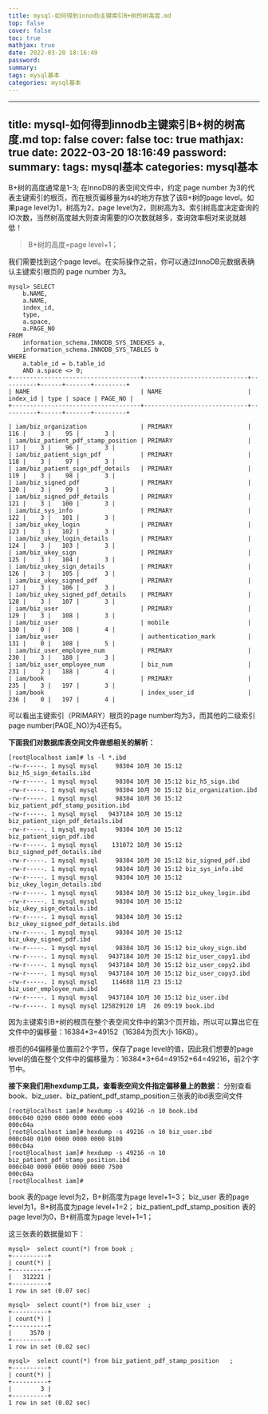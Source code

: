 ```yaml
---
title: mysql-如何得到innodb主键索引B+树的树高度.md
top: false
cover: false
toc: true
mathjax: true
date: 2022-03-20 18:16:49
password:
summary:
tags: mysql基本
categories: mysql基本
---
```

---
title: mysql-如何得到innodb主键索引B+树的树高度.md
top: false
cover: false
toc: true
mathjax: true
date: 2022-03-20 18:16:49
password:
summary:
tags: mysql基本
categories: mysql基本
---
B+树的高度通常是1-3; 在InnoDB的表空间文件中，约定 page number 为3的代表主键索引的根页，而在根页偏移量为`64`的地方存放了该B+树的page level。如果page level为1，树高为2，page level为2，则树高为3。索引树高度决定查询的IO次数，当然树高度越大则查询需要的IO次数就越多，查询效率相对来说就越低！


>B+树的高度=page level+1；

我们需要找到这个page level。在实际操作之前，你可以通过InnoDB元数据表确认主键索引根页的 page number 为3。


~~~
mysql> SELECT
	b.NAME,
	a.NAME,
	index_id,
	type,
	a.space,
	a.PAGE_NO 
FROM
	information_schema.INNODB_SYS_INDEXES a,
	information_schema.INNODB_SYS_TABLES b 
WHERE
	a.table_id = b.table_id 
	AND a.space <> 0;
+------------------------------------+-----------------------------+----------+------+-------+---------+
| NAME                               | NAME                        | index_id | type | space | PAGE_NO |
+------------------------------------+-----------------------------+----------+------+-------+---------+

| iam/biz_organization               | PRIMARY                     |      116 |    3 |    95 |       3 |
| iam/biz_patient_pdf_stamp_position | PRIMARY                     |      117 |    3 |    96 |       3 |
| iam/biz_patient_sign_pdf           | PRIMARY                     |      118 |    3 |    97 |       3 |
| iam/biz_patient_sign_pdf_details   | PRIMARY                     |      119 |    3 |    98 |       3 |
| iam/biz_signed_pdf                 | PRIMARY                     |      120 |    3 |    99 |       3 |
| iam/biz_signed_pdf_details         | PRIMARY                     |      121 |    3 |   100 |       3 |
| iam/biz_sys_info                   | PRIMARY                     |      122 |    3 |   101 |       3 |
| iam/biz_ukey_login                 | PRIMARY                     |      123 |    3 |   102 |       3 |
| iam/biz_ukey_login_details         | PRIMARY                     |      124 |    3 |   103 |       3 |
| iam/biz_ukey_sign                  | PRIMARY                     |      125 |    3 |   104 |       3 |
| iam/biz_ukey_sign_details          | PRIMARY                     |      126 |    3 |   105 |       3 |
| iam/biz_ukey_signed_pdf            | PRIMARY                     |      127 |    3 |   106 |       3 |
| iam/biz_ukey_signed_pdf_details    | PRIMARY                     |      128 |    3 |   107 |       3 |
| iam/biz_user                       | PRIMARY                     |      129 |    3 |   108 |       3 |
| iam/biz_user                       | mobile                      |      130 |    0 |   108 |       4 |
| iam/biz_user                       | authentication_mark         |      131 |    0 |   108 |       5 |
| iam/biz_user_employee_num          | PRIMARY                     |      230 |    3 |   188 |       3 |
| iam/biz_user_employee_num          | biz_num                     |      231 |    2 |   188 |       4 |
| iam/book                           | PRIMARY                     |      235 |    3 |   197 |       3 |
| iam/book                           | index_user_id               |      236 |    0 |   197 |       4 |

~~~



可以看出主键索引（PRIMARY）根页的page number均为3，而其他的二级索引page number(PAGE_NO)为4还有5。

**下面我们对数据库表空间文件做想相关的解析：**

~~~
[root@localhost iam]# ls -l *.ibd
-rw-r-----. 1 mysql mysql     98304 10月 30 15:12 biz_h5_sign_details.ibd
-rw-r-----. 1 mysql mysql     98304 10月 30 15:12 biz_h5_sign.ibd
-rw-r-----. 1 mysql mysql     98304 10月 30 15:12 biz_organization.ibd
-rw-r-----. 1 mysql mysql     98304 10月 30 15:12 biz_patient_pdf_stamp_position.ibd
-rw-r-----. 1 mysql mysql   9437184 10月 30 15:12 biz_patient_sign_pdf_details.ibd
-rw-r-----. 1 mysql mysql     98304 10月 30 15:12 biz_patient_sign_pdf.ibd
-rw-r-----. 1 mysql mysql    131072 10月 30 15:12 biz_signed_pdf_details.ibd
-rw-r-----. 1 mysql mysql     98304 10月 30 15:12 biz_signed_pdf.ibd
-rw-r-----. 1 mysql mysql     98304 10月 30 15:12 biz_sys_info.ibd
-rw-r-----. 1 mysql mysql     98304 10月 30 15:12 biz_ukey_login_details.ibd
-rw-r-----. 1 mysql mysql     98304 10月 30 15:12 biz_ukey_login.ibd
-rw-r-----. 1 mysql mysql     98304 10月 30 15:12 biz_ukey_sign_details.ibd
-rw-r-----. 1 mysql mysql     98304 10月 30 15:12 biz_ukey_signed_pdf_details.ibd
-rw-r-----. 1 mysql mysql     98304 10月 30 15:12 biz_ukey_signed_pdf.ibd
-rw-r-----. 1 mysql mysql     98304 10月 30 15:12 biz_ukey_sign.ibd
-rw-r-----. 1 mysql mysql   9437184 10月 30 15:12 biz_user_copy1.ibd
-rw-r-----. 1 mysql mysql   9437184 10月 30 15:12 biz_user_copy2.ibd
-rw-r-----. 1 mysql mysql   9437184 10月 30 15:12 biz_user_copy3.ibd
-rw-r-----. 1 mysql mysql    114688 11月 23 15:12 biz_user_employee_num.ibd
-rw-r-----. 1 mysql mysql   9437184 10月 30 15:12 biz_user.ibd
-rw-r-----. 1 mysql mysql 125829120 1月  26 09:19 book.ibd

~~~

因为主键索引B+树的根页在整个表空间文件中的第3个页开始，所以可以算出它在文件中的偏移量：16384*3=49152（16384为页大小 16KB）。

根页的64偏移量位置前2个字节，保存了page level的值，因此我们想要的page level的值在整个文件中的偏移量为：16384*3+64=49152+64=49216，前2个字节中。

**接下来我们用hexdump工具，查看表空间文件指定偏移量上的数据：**
分别查看book、biz_user、biz_patient_pdf_stamp_position三张表的ibd表空间文件

~~~
[root@localhost iam]# hexdump -s 49216 -n 10 book.ibd
000c040 0200 0000 0000 0000 eb00               
000c04a
[root@localhost iam]# hexdump -s 49216 -n 10 biz_user.ibd
000c040 0100 0000 0000 0000 8100               
000c04a
[root@localhost iam]# hexdump -s 49216 -n 10 biz_patient_pdf_stamp_position.ibd
000c040 0000 0000 0000 0000 7500               
000c04a
[root@localhost iam]# 
~~~

book 表的page level为2，B+树高度为page level+1=3；
biz_user 表的page level为1，B+树高度为page level+1=2；
biz_patient_pdf_stamp_position 表的page level为0，B+树高度为page level+1=1；

这三张表的数据量如下：
~~~
mysql>  select count(*) from book ;
+----------+
| count(*) |
+----------+
|   312221 |
+----------+
1 row in set (0.07 sec)

mysql>  select count(*) from biz_user  ;
+----------+
| count(*) |
+----------+
|     3570 |
+----------+
1 row in set (0.02 sec)

mysql>  select count(*) from biz_patient_pdf_stamp_position   ;
+----------+
| count(*) |
+----------+
|        3 |
+----------+
1 row in set (0.02 sec)
~~~






